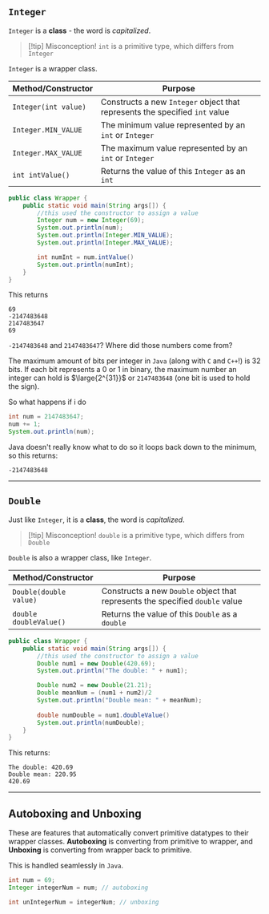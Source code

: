 ## `Integer`

`Integer` is a **class** - the word is *capitalized*.

>[!tip] Misconception!
>`int` is a primitive type, which differs from `Integer`

`Integer` is a wrapper class.


| Method/Constructor    |   Purpose  |
| --- | --- |
|  `Integer(int value)`   |   Constructs a new `Integer` object that represents the specified `int` value |
| `Integer.MIN_VALUE` | The minimum value represented by an `int` or `Integer` |
| `Integer.MAX_VALUE` | The maximum value represented by an `int` or `Integer` |
| `int intValue()` | Returns the value of this `Integer` as an `int` |

```java
public class Wrapper {
	public static void main(String args[]) {
		//this used the constructor to assign a value
		Integer num = new Integer(69);
		System.out.println(num);
		System.out.println(Integer.MIN_VALUE);
		System.out.println(Integer.MAX_VALUE);

		int numInt = num.intValue()
		System.out.println(numInt);
	}
}
```

This returns
```
69
-2147483648
2147483647
69
```

`-2147483648` and `2147483647`? Where did those numbers come from?

The maximum amount of bits per integer in `Java` (along with `C` and `C++`!) is 32 bits. If each bit represents a 0 or 1 in binary, the maximum number an integer can hold is $\large{2^{31}}$ or `2147483648` (one bit is used to hold the sign).

So what happens if i do
```java
int num = 2147483647;
num += 1;
System.out.println(num);
```

Java doesn't really know what to do so it loops back down to the minimum, so this returns: 
```
-2147483648
```

___

## `Double`

Just like `Integer`, it is a **class**, the word is *capitalized*.

>[!tip] Misconception!
>`double` is a primitive type, which differs from `Double`

`Double` is also a wrapper class, like `Integer`.


| Method/Constructor    |  Purpose  |
| --- | --- |
|  `Double(double value)`   |  Constructs a new `Double` object that represents the specified `double` value  |
| `double doubleValue()` | Returns the value of this `Double` as a `double` |

```java
public class Wrapper {
	public static void main(String args[]) {
		//this used the constructor to assign a value
		Double num1 = new Double(420.69);
		System.out.println("The double: " + num1);

		Double num2 = new Double(21.21);
		Double meanNum = (num1 + num2)/2
		System.out.println("Double mean: " + meanNum);
		
		double numDouble = num1.doubleValue()
		System.out.println(numDouble);
	}
}
```

This returns: 
```
The double: 420.69
Double mean: 220.95
420.69
```

___

## Autoboxing and Unboxing

These are features that automatically convert primitive datatypes to their wrapper classes. **Autoboxing** is converting from primitive to wrapper, and **Unboxing** is converting from wrapper back to primitive.

This is handled seamlessly in `Java`.

```java
int num = 69;
Integer integerNum = num; // autoboxing

int unIntegerNum = integerNum; // unboxing
```